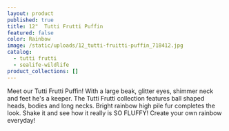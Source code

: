 ```yaml
---
layout: product
published: true
title: 12"  Tutti Frutti Puffin
featured: false
color: Rainbow
image: /static/uploads/12_tutti-fruitti-puffin_718412.jpg
catalog:
  - tutti frutti
  - sealife-wildlife
product_collections: []
---
```

Meet our Tutti Frutti Puffin! With a large beak, glitter eyes, shimmer neck and feet he's a keeper. The Tutti Frutti collection features ball shaped heads, bodies and long necks. Bright rainbow high pile fur completes the look. Shake it and see how it really is  SO FLUFFY! Create your own rainbow everyday!

